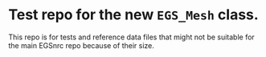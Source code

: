 Test repo for the new `EGS_Mesh` class. 
=======================================

This repo is for tests and reference data files that might not be suitable for the 
main EGSnrc repo because of their size. 
